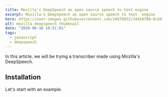 ```yaml
---
title: Mozilla's DeepSpeech an open source speech to text engine
excerpt: Mozilla's DeepSpeech an open source speech to text  engine
hero: https://user-images.githubusercontent.com/14970832/34458788-0cd47e8a-edc6-11e7-84ed-d8c09b1da3df.png
alt: mozilla deepspeech thumbnail
date: "2020-06-16 19:51:01"
tags:
  - javascript
  - deepspeech
---
```


In this article, we will be trying a transcriber made using Mozilla's DeepSpeech.

## Installation

Let's start with an example.


```

